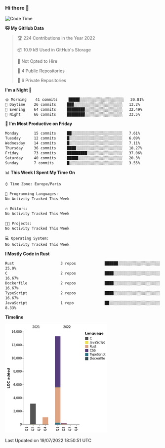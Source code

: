 ### Hi there 👋

<!--START_SECTION:waka-->
![Code Time](http://img.shields.io/badge/Code%20Time-0%20secs-blue)

**🐱 My GitHub Data** 

> 🏆 224 Contributions in the Year 2022
 > 
> 📦 10.9 kB Used in GitHub's Storage 
 > 
> 🚫 Not Opted to Hire
 > 
> 📜 4 Public Repositories 
 > 
> 🔑 6 Private Repositories  
 > 
**I'm a Night 🦉** 

```text
🌞 Morning    41 commits     █████░░░░░░░░░░░░░░░░░░░░   20.81% 
🌆 Daytime    26 commits     ███░░░░░░░░░░░░░░░░░░░░░░   13.2% 
🌃 Evening    64 commits     ████████░░░░░░░░░░░░░░░░░   32.49% 
🌙 Night      66 commits     ████████░░░░░░░░░░░░░░░░░   33.5%

```
📅 **I'm Most Productive on Friday** 

```text
Monday       15 commits     ██░░░░░░░░░░░░░░░░░░░░░░░   7.61% 
Tuesday      12 commits     █░░░░░░░░░░░░░░░░░░░░░░░░   6.09% 
Wednesday    14 commits     █░░░░░░░░░░░░░░░░░░░░░░░░   7.11% 
Thursday     36 commits     ████░░░░░░░░░░░░░░░░░░░░░   18.27% 
Friday       73 commits     █████████░░░░░░░░░░░░░░░░   37.06% 
Saturday     40 commits     █████░░░░░░░░░░░░░░░░░░░░   20.3% 
Sunday       7 commits      █░░░░░░░░░░░░░░░░░░░░░░░░   3.55%

```


📊 **This Week I Spent My Time On** 

```text
⌚︎ Time Zone: Europe/Paris

💬 Programming Languages: 
No Activity Tracked This Week

🔥 Editors: 
No Activity Tracked This Week

🐱‍💻 Projects: 
No Activity Tracked This Week

💻 Operating System: 
No Activity Tracked This Week

```

**I Mostly Code in Rust** 

```text
Rust                     3 repos             ██████░░░░░░░░░░░░░░░░░░░   25.0% 
C                        2 repos             ████░░░░░░░░░░░░░░░░░░░░░   16.67% 
Dockerfile               2 repos             ████░░░░░░░░░░░░░░░░░░░░░   16.67% 
TypeScript               2 repos             ████░░░░░░░░░░░░░░░░░░░░░   16.67% 
JavaScript               1 repo              ██░░░░░░░░░░░░░░░░░░░░░░░   8.33%

```


**Timeline**

![Chart not found](https://raw.githubusercontent.com/nu-wa/nu-wa/main/charts/bar_graph.png) 


 Last Updated on 19/07/2022 18:50:51 UTC
<!--END_SECTION:waka-->

<!--
**nu-wa/nu-wa** is a ✨ _special_ ✨ repository because its `README.md` (this file) appears on your GitHub profile.

Here are some ideas to get you started:

- 🔭 I’m currently working on ...
- 🌱 I’m currently learning ...
- 👯 I’m looking to collaborate on ...
- 🤔 I’m looking for help with ...
- 💬 Ask me about ...
- 📫 How to reach me: ...
- 😄 Pronouns: ...
- ⚡ Fun fact: ...
-->
